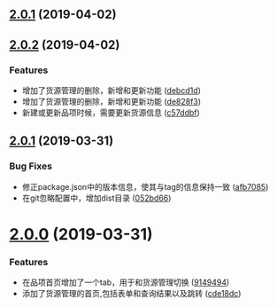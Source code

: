 <a name="2.0.1"></a>
## [2.0.1](https://github.com/copperdale/meiye/compare/2.0.2...2.0.1) (2019-04-02)



<a name="2.0.2"></a>
## [2.0.2](https://github.com/copperdale/meiye/compare/2.0.1...2.0.2) (2019-04-02)


### Features

* 增加了货源管理的删除，新增和更新功能 ([debcd1d](https://github.com/copperdale/meiye/commit/debcd1d))
* 增加了货源管理的删除，新增和更新功能 ([de828f3](https://github.com/copperdale/meiye/commit/de828f3))
* 新建或更新品项时候，需要更新货源信息 ([c57ddbf](https://github.com/copperdale/meiye/commit/c57ddbf))



<a name="2.0.1"></a>
## [2.0.1](https://github.com/copperdale/meiye/compare/2.0.0...2.0.1) (2019-03-31)


### Bug Fixes

* 修正package.json中的版本信息，使其与tag的信息保持一致 ([afb7085](https://github.com/copperdale/meiye/commit/afb7085))
* 在git忽略配置中，增加dist目录 ([052bd66](https://github.com/copperdale/meiye/commit/052bd66))



<a name="2.0.0"></a>
# [2.0.0](https://github.com/copperdale/meiye/compare/9149494...2.0.0) (2019-03-31)


### Features

* 在品项首页增加了一个tab，用于和货源管理切换 ([9149494](https://github.com/copperdale/meiye/commit/9149494))
* 添加了货源管理的首页,包括表单和查询结果以及跳转 ([cde18dc](https://github.com/copperdale/meiye/commit/cde18dc))



